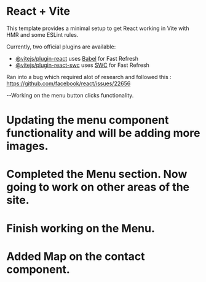 # React + Vite

This template provides a minimal setup to get React working in Vite with HMR and some ESLint rules.

Currently, two official plugins are available:

- [@vitejs/plugin-react](https://github.com/vitejs/vite-plugin-react/blob/main/packages/plugin-react/README.md) uses [Babel](https://babeljs.io/) for Fast Refresh
- [@vitejs/plugin-react-swc](https://github.com/vitejs/vite-plugin-react-swc) uses [SWC](https://swc.rs/) for Fast Refresh

Ran into a bug which required alot of research and followed this : 
https://github.com/facebook/react/issues/22656  

--Working on the menu button clicks functionality.

# Updating the menu component functionality and will be adding more images.

# Completed the Menu section.  Now going to work on other areas of the site.

# Finish working on the Menu. 

# Added Map on the contact component.